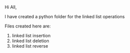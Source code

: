 Hi All,

I have created a python folder for the linked list operations

Files created here are:

1. linked list insertion
2. linked list deletion
3. linked list reverse
